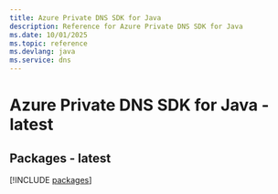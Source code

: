 ```yaml
---
title: Azure Private DNS SDK for Java
description: Reference for Azure Private DNS SDK for Java
ms.date: 10/01/2025
ms.topic: reference
ms.devlang: java
ms.service: dns
---
```

# Azure Private DNS SDK for Java - latest
## Packages - latest
[!INCLUDE [packages](private-dns-index.md)]